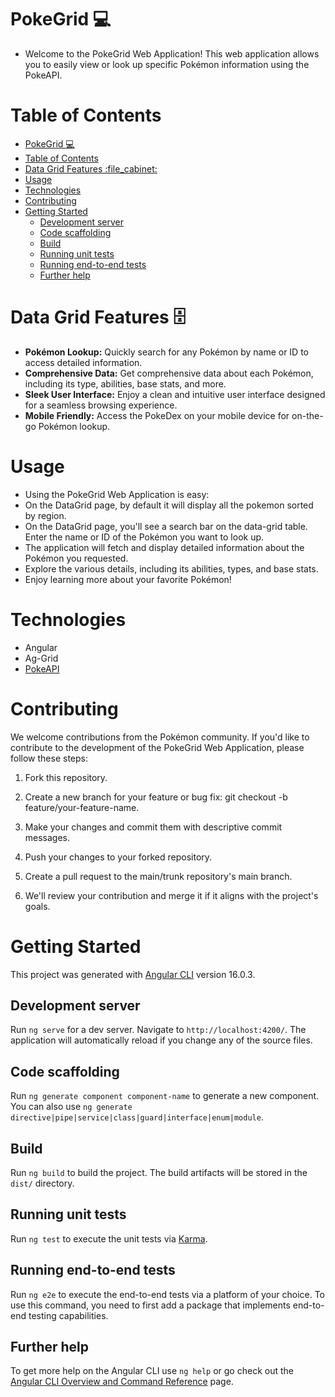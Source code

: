 # PokeGrid :computer:

- Welcome to the PokeGrid Web Application! This web application allows you to easily view or look up specific Pokémon information using the PokeAPI.

# Table of Contents
- [PokeGrid :computer:](#pokegrid-computer)
- [Table of Contents](#table-of-contents)
- [Data Grid Features :file\_cabinet:](#data-grid-features-file_cabinet)
- [Usage](#usage)
- [Technologies](#technologies)
- [Contributing](#contributing)
- [Getting Started](#getting-started)
  - [Development server](#development-server)
  - [Code scaffolding](#code-scaffolding)
  - [Build](#build)
  - [Running unit tests](#running-unit-tests)
  - [Running end-to-end tests](#running-end-to-end-tests)
  - [Further help](#further-help)


# Data Grid Features :file_cabinet:
- **Pokémon Lookup:** Quickly search for any Pokémon by name or ID to access detailed information.
- **Comprehensive Data:** Get comprehensive data about each Pokémon, including its type, abilities, base stats, and more.
- **Sleek User Interface:** Enjoy a clean and intuitive user interface designed for a seamless browsing experience.
- **Mobile Friendly:** Access the PokeDex on your mobile device for on-the-go Pokémon lookup.

# Usage
- Using the PokeGrid Web Application is easy:
- On the DataGrid page, by default it will display all the pokemon sorted by region.
- On the DataGrid page, you'll see a search bar on the data-grid table. Enter the name or ID of the Pokémon you want to look up.
- The application will fetch and display detailed information about the Pokémon you requested.
- Explore the various details, including its abilities, types, and base stats.
- Enjoy learning more about your favorite Pokémon!

# Technologies
- Angular
- Ag-Grid
- [PokeAPI][Poke-Api]

# Contributing
We welcome contributions from the Pokémon community. If you'd like to contribute to the development of the PokeGrid Web Application, please follow these steps:

1. Fork this repository.

1. Create a new branch for your feature or bug fix: git checkout -b feature/your-feature-name.

1. Make your changes and commit them with descriptive commit messages.

1. Push your changes to your forked repository.

1. Create a pull request to the main/trunk repository's main branch.

1. We'll review your contribution and merge it if it aligns with the project's goals.

# Getting Started
This project was generated with [Angular CLI](https://github.com/angular/angular-cli) version 16.0.3.

## Development server

Run `ng serve` for a dev server. Navigate to `http://localhost:4200/`. The application will automatically reload if you change any of the source files.

## Code scaffolding

Run `ng generate component component-name` to generate a new component. You can also use `ng generate directive|pipe|service|class|guard|interface|enum|module`.

## Build

Run `ng build` to build the project. The build artifacts will be stored in the `dist/` directory.

## Running unit tests

Run `ng test` to execute the unit tests via [Karma](https://karma-runner.github.io).

## Running end-to-end tests

Run `ng e2e` to execute the end-to-end tests via a platform of your choice. To use this command, you need to first add a package that implements end-to-end testing capabilities.

## Further help

To get more help on the Angular CLI use `ng help` or go check out the [Angular CLI Overview and Command Reference](https://angular.io/cli) page.


[Poke-Api]:https://pokeapi.co/